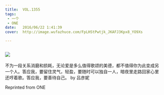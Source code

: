 ```yaml
---
title:	VOL.1355
tags:
 - 一个
 - ONE
date:	2016/06/22 1:41:39
cover:	http://image.wufazhuce.com/FpLHStPwtjk_JKAFJ3Kpx8_YO9Xs

---
```

![](http://image.wufazhuce.com/FpLHStPwtjk_JKAFJ3Kpx8_YO9Xs)
---

不为一段关系消磨和损耗，无论爱是多么值得歌颂的美德，都不值得你为此变成另一个人。答应我，要留住灵气，轻盈，要随时可以独自一人，暗夜里走路回家心里还哼着歌。答应我，要善待自己。 by 吕彦妮
 
Reprinted from ONE
